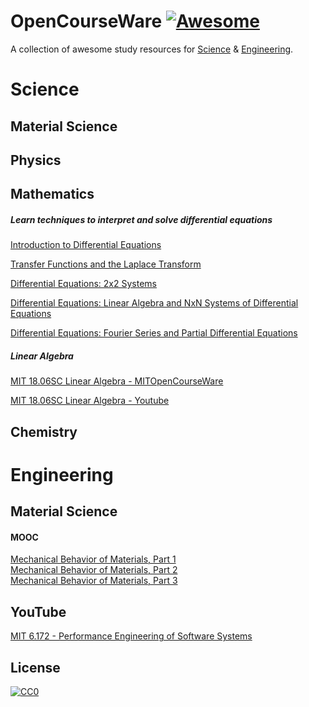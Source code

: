# OpenCourseWare [![Awesome](https://cdn.rawgit.com/sindresorhus/awesome/d7305f38d29fed78fa85652e3a63e154dd8e8829/media/badge.svg)](https://github.com/sindresorhus/awesome)

A collection of awesome study resources for [Science](https://github.com/HeshamFS/OpenCourseWare#science) & [Engineering](https://github.com/HeshamFS/OpenCourseWare#engineering). 



# Science

## Material Science

## Physics

## Mathematics 

##### Learn techniques to interpret and solve differential equations

[Introduction to Differential Equations](https://www.edx.org/course/introduction-to-differential-equations-2)

[Transfer Functions and the Laplace Transform](https://www.edx.org/course/transfer-functions-and-the-laplace-transform)

[Differential Equations: 2x2 Systems](https://www.edx.org/course/differential-equations-2x2-systems)

[Differential Equations: Linear Algebra and NxN Systems of Differential Equations](https://www.edx.org/course/differential-equations-linear-algebra-and-nxn-syst)

[Differential Equations: Fourier Series and Partial Differential Equations](https://www.edx.org/course/differential-equations-fourier-series-and-partial)

##### Linear Algebra
[MIT 18.06SC Linear Algebra - MITOpenCourseWare](https://ocw.mit.edu/courses/mathematics/18-06sc-linear-algebra-fall-2011/index.htm)

[MIT 18.06SC Linear Algebra - Youtube](https://www.youtube.com/watch?v=7UJ4CFRGd-U&list=PL221E2BBF13BECF6C)


## Chemistry 



# Engineering

## Material Science

#### MOOC
[Mechanical Behavior of Materials, Part 1](https://www.edx.org/course/mechanical-behavior-of-materials-part-1-linear-ela) \
[Mechanical Behavior of Materials, Part 2](https://www.edx.org/course/mechanical-behavior-of-materials-part-2-stress-tra) \
[Mechanical Behavior of Materials, Part 3](https://www.edx.org/course/mechanical-behavior-of-materials-part-3-time-depen) 




## YouTube

[MIT 6.172 - Performance Engineering of Software Systems](https://www.youtube.com/watch?v=o7h_sYMk_oc&list=PLUl4u3cNGP63VIBQVWguXxZZi0566y7Wf)











## License

[![CC0](http://mirrors.creativecommons.org/presskit/buttons/88x31/svg/cc-zero.svg)](https://creativecommons.org/publicdomain/zero/1.0/)
